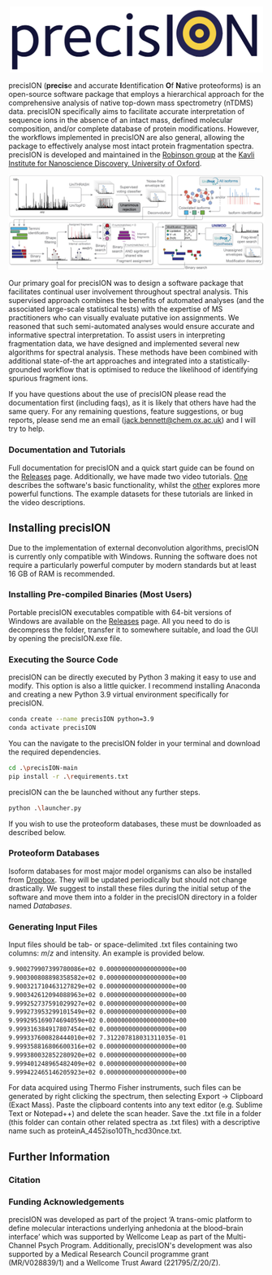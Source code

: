 <div align="center">
  <img src="icons/logo2.png" alt="precisION logo" width="500" style="margin: 0; padding: 0;">
</div>

precisION (**precis**e and accurate **I**dentification **O**f **N**ative proteoforms) is an open-source software package that employs a hierarchical approach for the comprehensive analysis of native top-down mass spectrometry (nTDMS) data.
precisION specifically aims to facilitate accurate interpretation of sequence ions in the absence of an intact mass, defined molecular composition, and/or complete database of protein modifications.
However, the workflows implemented in precisION are also general, allowing the package to effectively analyse most intact protein fragmentation spectra.
precisION is developed and maintained in the [Robinson group](https://robinsonweb.chem.ox.ac.uk/) at the [Kavli Institute for Nanoscience Discovery, University of Oxford](https://kavlinano.ox.ac.uk/).

<img src="icons/overallWorkflow.png" alt="precisION workflow">

Our primary goal for precisION was to design a software package that facilitates continual user involvement throughout spectral analysis.
This supervised approach combines the benefits of automated analyses (and the associated large-scale statistical tests) with the expertise of MS practitioners who can visually evaluate putative ion assignments.
We reasoned that such semi-automated analyses would ensure accurate and informative spectral interpretation.
To assist users in interpreting fragmentation data, we have designed and implemented several new algorithms for spectral analysis.
These methods have been combined with additional state-of-the art approaches and integrated into a statistically-grounded workflow that is optimised to reduce the likelihood of identifying spurious fragment ions.

If you have questions about the use of precisION please read the documentation first (including faqs), as it is likely that others have had the same query.
For any remaining questions, feature suggestions, or bug reports, please send me an email (jack.bennett@chem.ox.ac.uk) and I will try to help.

### Documentation and Tutorials
Full documentation for precisION and a quick start guide can be found on the [Releases](https://github.com/kanalstrahlen/precisION/releases) page.
Additionally, we have made two video tutorials.
[One](https://youtu.be/fgZHkNpur6Q) describes the software's basic functionality, whilst the [other](https://youtu.be/sgwC2zw7x4Y) explores more powerful functions.
The example datasets for these tutorials are linked in the video descriptions.

## Installing precisION
Due to the implementation of external deconvolution algorithms, precisION is currently only compatible with Windows.
Running the software does not require a particularly powerful computer by modern standards but at least 16 GB of RAM is recommended.

### Installing Pre-compiled Binaries (Most Users)
Portable precisION executables compatible with 64-bit versions of Windows are available on the [Releases](https://github.com/kanalstrahlen/precisION/releases) page.
All you need to do is decompress the folder, transfer it to somewhere suitable, and load the GUI by opening the precisION.exe file.

### Executing the Source Code
precisION can be directly executed by Python 3 making it easy to use and modify.
This option is also a little quicker.
I recommend installing Anaconda and creating a new Python 3.9 virtual environment specifically for precisION.
```bash
conda create --name precisION python=3.9 
conda activate precisION
```
You can the navigate to the precisION folder in your terminal and download the required dependencies.
```bash
cd .\precisION-main
pip install -r .\requirements.txt
```
precisION can the be launched without any further steps.
```bash
python .\launcher.py
```
If you wish to use the proteoform databases, these must be downloaded as described below.

### Proteoform Databases
Isoform databases for most major model organisms can also be installed from [Dropbox](https://www.dropbox.com/scl/fo/i8bce231gj5ymacx9o1cf/AJ0WVSWEHXeFhb3gbLWeeQA?rlkey=wko5zht5a2d7z6h625ci2qi32&dl=0). 
They will be updated periodically but should not change drastically.
We suggest to install these files during the initial setup of the software and move them into a folder in the precisION directory in a folder named _Databases_.

### Generating Input Files
Input files should be tab- or space-delimited .txt files containing two columns: _m_/_z_ and intensity.
An example is provided below.
```bash
9.900279907399780086e+02 0.000000000000000000e+00
9.900300808898358582e+02 0.000000000000000000e+00
9.900321710463127829e+02 0.000000000000000000e+00
9.900342612094088963e+02 0.000000000000000000e+00
9.999252737591029927e+02 0.000000000000000000e+00
9.999273953299101549e+02 0.000000000000000000e+00
9.999295169074694059e+02 0.000000000000000000e+00
9.999316384917807454e+02 0.000000000000000000e+00
9.999337600828444010e+02 7.312207818031311035e-01
9.999358816806600316e+02 0.000000000000000000e+00
9.999380032852280920e+02 0.000000000000000000e+00
9.999401248965482409e+02 0.000000000000000000e+00
9.999422465146205923e+02 0.000000000000000000e+00
```

For data acquired using Thermo Fisher instruments, such files can be generated by right clicking the spectrum, then selecting Export → Clipboard (Exact Mass).
Paste the clipboard contents into any text editor (e.g. Sublime Text or Notepad++) and delete the scan header.
Save the .txt file in a folder (this folder can contain other related spectra as .txt files) with a descriptive name such as proteinA_4452iso10Th_hcd30nce.txt.

## Further Information
### Citation


### Funding Acknowledgements
precisION was developed as part of the project ‘A trans-omic platform to define molecular interactions underlying anhedonia at the blood–brain interface’ which was supported by Wellcome Leap as part of the Multi-Channel Psych Program. Additionally, precisION's development was also supported by a Medical Research Council programme grant (MR/V028839/1) and a Wellcome Trust Award (221795/Z/20/Z).
